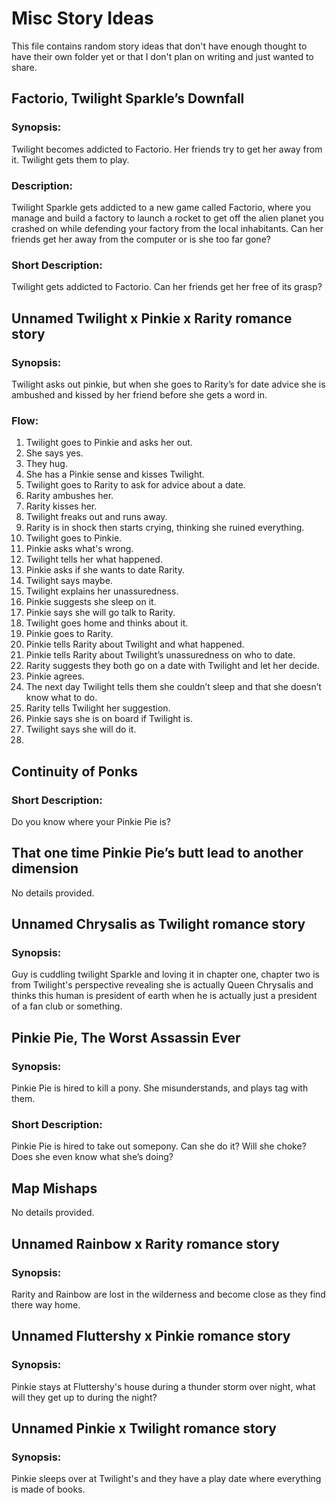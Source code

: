 # Misc Story Ideas

This file contains random story ideas that don't have enough thought to have their own folder yet or that I don't plan on writing and just wanted to share.

## Factorio, Twilight Sparkle’s Downfall

### Synopsis:
Twilight becomes addicted to Factorio. Her friends try to get her away from it. Twilight gets them to play.

### Description:
Twilight Sparkle gets addicted to a new game called Factorio, where you manage and build a factory to launch a rocket to get off the alien planet you crashed on while defending your factory from the local inhabitants. Can her friends get her away from the computer or is she too far gone?

### Short Description:
Twilight gets addicted to Factorio. Can her friends get her free of its grasp?

## Unnamed Twilight x Pinkie x Rarity romance story

### Synopsis:
Twilight asks out pinkie, but when she goes to Rarity’s for date advice she is ambushed and kissed by her friend before she gets a word in.

### Flow:
1. Twilight goes to Pinkie and asks her out.
2. She says yes.
3. They hug.
4. She has a Pinkie sense and kisses Twilight.
5. Twilight goes to Rarity to ask for advice about a date.
6. Rarity ambushes her.
7. Rarity kisses her.
8. Twilight freaks out and runs away.
9. Rarity is in shock then starts crying, thinking she ruined everything.
10. Twilight goes to Pinkie.
11. Pinkie asks what's wrong.
12. Twilight tells her what happened.
13. Pinkie asks if she wants to date Rarity.
14. Twilight says maybe.
15. Twilight explains her unassuredness.
16. Pinkie suggests she sleep on it.
17. Pinkie says she will go talk to Rarity.
18. Twilight goes home and thinks about it.
19. Pinkie goes to Rarity.
20. Pinkie tells Rarity about Twilight and what happened.
21. Pinkie tells Rarity about Twilight’s unassuredness on who to date.
22. Rarity suggests they both go on a date with Twilight and let her decide.
23. Pinkie agrees.
24. The next day Twilight tells them she couldn’t sleep and that she doesn’t know what to do.
25. Rarity tells Twilight her suggestion.
26. Pinkie says she is on board if Twilight is.
27. Twilight says she will do it.
28. 

## Continuity of Ponks

### Short Description:
Do you know where your Pinkie Pie is?

## That one time Pinkie Pie’s butt lead to another dimension

No details provided.

## Unnamed Chrysalis as Twilight romance story

### Synopsis:
Guy is cuddling twilight Sparkle and loving it in chapter one, chapter two is from Twilight's perspective revealing she is actually Queen Chrysalis and thinks this human is president of earth when he is actually just a president of a fan club or something.

## Pinkie Pie, The Worst Assassin Ever

### Synopsis:
Pinkie Pie is hired to kill a pony. She misunderstands, and plays tag with them.

### Short Description:
Pinkie Pie is hired to take out somepony. Can she do it? Will she choke? Does she even know what she’s doing?

## Map Mishaps

No details provided.

## Unnamed Rainbow x Rarity romance story

### Synopsis:
Rarity and Rainbow are lost in the wilderness and become close as they find there way home.

## Unnamed Fluttershy x Pinkie romance story

### Synopsis:
Pinkie stays at Fluttershy's house during a thunder storm over night, what will they get up to during the night?

## Unnamed Pinkie x Twilight romance story

### Synopsis:
Pinkie sleeps over at Twilight's and they have a play date where everything is made of books.
